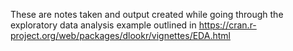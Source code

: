 These are notes taken and output created while going through the exploratory data analysis example outlined in
https://cran.r-project.org/web/packages/dlookr/vignettes/EDA.html
